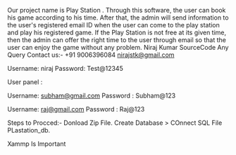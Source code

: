Our project name is Play Station . Through this software, the user can book his game according to his time. 
After that, the admin will send information to the user's registered email ID when the user can come to the play station and play his registered game. 
If the Play Station is not free at its given time, then the admin can offer the right time to the user through email so that the user can enjoy the game without any problem.
Niraj Kumar
SourceCode
Any Query Contact us:-
+91 9006396084
nirajstk@gmail.com


Username: niraj
Password: Test@12345

User panel : 

Username: subham@gmail.com
Password : Subham@123

Username: raj@gmail.com
Password : Raj@123

Steps to Procced:-
Donload Zip File.
Create Database > COnnect SQL File PLastation_db.

Xammp Is Important 
